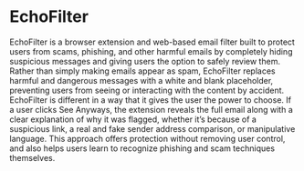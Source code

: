 # EchoFilter

EchoFilter is a browser extension and web-based email filter built to protect users from scams, phishing, and other harmful emails by completely hiding suspicious messages and giving users the option to safely review them. Rather than simply making emails appear as spam, EchoFilter replaces harmful and dangerous messages with a white and blank placeholder, preventing users from seeing or interacting with the content by accident. EchoFilter is different in a way that it gives the user the power to choose. If a user clicks See Anyways, the extension reveals the full email along with a clear explanation of why it was flagged, whether it’s because of a suspicious link, a real and fake sender address comparison, or manipulative language. This approach offers protection without removing user control, and also helps users learn to recognize phishing and scam techniques themselves. 





